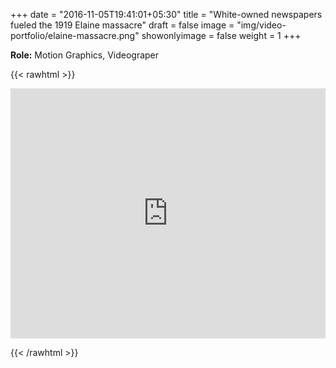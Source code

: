 +++
date = "2016-11-05T19:41:01+05:30"
title = "White-owned newspapers fueled the 1919 Elaine massacre"
draft = false
image = "img/video-portfolio/elaine-massacre.png"
showonlyimage = false
weight = 1
+++

**Role:** Motion Graphics, Videograper
<!--more-->

{{< rawhtml >}} 

<iframe width= 100% height="400" src="https://www.youtube.com/embed/t5dwfbmb328" title="YouTube video player" frameborder="0" allow="accelerometer; autoplay; clipboard-write; encrypted-media; gyroscope; picture-in-picture" allowfullscreen></iframe>

{{< /rawhtml >}}